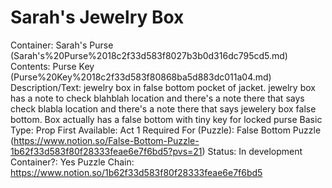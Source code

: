 # Sarah's Jewelry Box

Container: Sarah's Purse (Sarah's%20Purse%2018c2f33d583f8027b3b0d316dc795cd5.md)
Contents: Purse Key (Purse%20Key%2018c2f33d583f80868ba5d883dc011a04.md)
Description/Text: jewelry box in false bottom pocket of jacket. jewelry box has a note to check blahblah location and there's a note there that says check blabla location and there's a note there that says jewelery box false bottom. Box actually has a false bottom with tiny key for locked purse
Basic Type: Prop
First Available: Act 1
Required For (Puzzle): False Bottom Puzzle (https://www.notion.so/False-Bottom-Puzzle-1b62f33d583f80f28333feae6e7f6bd5?pvs=21)
Status: In development
Container?: Yes
Puzzle Chain: https://www.notion.so/1b62f33d583f80f28333feae6e7f6bd5